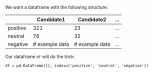 <!--title={Making our Dataframe}-->

<!--concepts={dataframes.mdx}-->

We want a dataframe with the following structure:



|          | Candidate1      | Candidate2      | ...  |
| -------- | --------------- | --------------- | ---- |
| positive | 321             | 23              | ...  |
| neutral  | 76              | 32              | ...  |
| negative | \# example data | \# example data | ...  |

Our dataframe `df` will do the trick: 

```
df = pd.DataFrame([], index=['positive', 'neutral', 'negative'])
```

